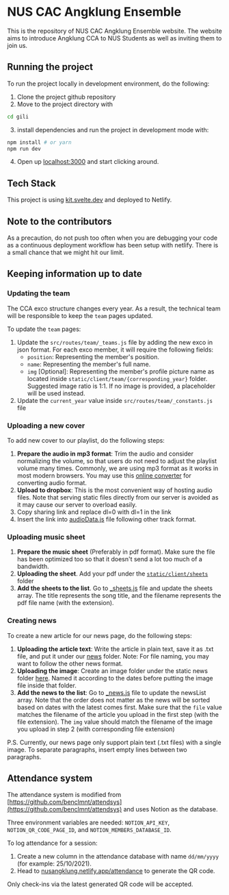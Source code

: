 # NUS CAC Angklung Ensemble

This is the repository of NUS CAC Angklung Ensemble website.
The website aims to introduce Angklung CCA to NUS Students as well as inviting them to join us.

## Running the project

To run the project locally in development environment, do the following:

1. Clone the project github repository
2. Move to the project directory with

```bash
cd gili
```

3. install dependencies and run the project in development mode with:

```bash
npm install # or yarn
npm run dev
```

4. Open up [localhost:3000](http://localhost:3000) and start clicking around.

## Tech Stack

This project is using [kit.svelte.dev](https://kit.svelte.dev) and deployed to Netlify.

## Note to the contributors

As a precaution, do not push too often when you are debugging your code as a continuous deployment workflow has been setup with netlify. There is a small chance that we might hit our limit.

## Keeping information up to date

### Updating the team

The CCA exco structure changes every year. As a result, the technical team will be responsible to keep the `team` pages updated.

To update the `team` pages:

1. Update the `src/routes/team/_teams.js` file by adding the new exco in json format. For each exco member, it will require the following fields:
    - `position`: Representing the member's position.
    - `name`: Representing the member's full name.
    - `img` [Optional]: Representing the member's profile picture name as located inside `static/client/team/{corresponding_year}` folder. Suggested image ratio is 1:1. If no image is provided, a placeholder will be used instead.
2. Update the `current_year` value inside `src/routes/team/_constants.js` file

### Uploading a new cover

To add new cover to our playlist, do the following steps:

1. **Prepare the audio in mp3 format**: Trim the audio and consider normalizing the volume, so that users do not need to adjust the playlist volume many times. Commonly, we are using mp3 format as it works in most modern browsers. You may use this [online converter](https://online-audio-converter.com/) for converting audio format.
2. **Upload to dropbox**: This is the most convenient way of hosting audio files. Note that serving static files directly from our server is avoided as it may cause our server to overload easily.
3. Copy sharing link and replace dl=0 with dl=1 in the link
4. Insert the link into [audioData.js](https://github.com/nus-angklung/gili/blob/dev/src/routes/our-music/audioData.js) file following other track format.

### Uploading music sheet

1. **Prepare the music sheet** (Preferably in pdf format). Make sure the file has been optimized too so that it doesn't send a lot too much of a bandwidth.
2. **Uploading the sheet**. Add your pdf under the [`static/client/sheets`](https://github.com/nus-angklung/gili/tree/dev/static/client/sheets) folder
3. **Add the sheets to the list**. Go to [\_sheets.js](https://github.com/nus-angklung/gili/blob/dev/src/routes/sheets/_sheets.js) file and update the sheets array. The title represents the song title, and the filename represents the pdf file name (with the extension).

### Creating news

To create a new article for our news page, do the following steps:

1. **Uploading the article text**: Write the article in plain text, save it as .txt file, and put it under our [news](https://github.com/nus-angklung/gili/tree/dev/news) folder. Note: For file naming, you may want to follow the other news format.
2. **Uploading the image**: Create an image folder under the static news folder [here](https://github.com/nus-angklung/gili/tree/dev/static/client/news). Named it according to the dates before putting the image file inside that folder.
3. **Add the news to the list**: Go to [\_news.js](https://github.com/nus-angklung/gili/blob/dev/src/routes/news/_news.js) file to update the newsList array. Note that the order does not matter as the news will be sorted based on dates with the latest comes first. Make sure that the `file` value matches the filename of the article you upload in the first step (with the file extension). The `img` value should match the filename of the image you upload in step 2 (with corresponding file extension)

P.S. Currently, our news page only support plain text (.txt files) with a single image. To separate paragraphs, insert empty lines between two paragraphs.

## Attendance system

The attendance system is modified from [https://github.com/benclmnt/attendsys](https://github.com/benclmnt/attendsys) and uses Notion as the database.

Three environment variables are needed: `NOTION_API_KEY`, `NOTION_QR_CODE_PAGE_ID`, and `NOTION_MEMBERS_DATABASE_ID`.

To log attendance for a session:

1. Create a new column in the attendance database with name `dd/mm/yyyy` (for example: 25/10/2021).
2. Head to [nusangklung.netlify.app/attendance](https://nusangklung.netlify.app/attendance) to generate the QR code.

Only check-ins via the latest generated QR code will be accepted.

